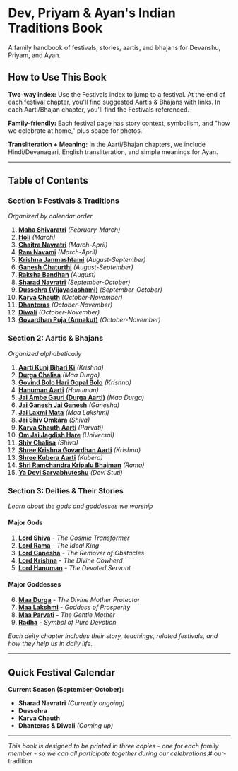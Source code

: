 # Dev, Priyam & Ayan's Indian Traditions Book

A family handbook of festivals, stories, aartis, and bhajans for Devanshu, Priyam, and Ayan.

## How to Use This Book

**Two-way index:** Use the Festivals index to jump to a festival. At the end of each festival chapter, you'll find suggested Aartis & Bhajans with links. In each Aarti/Bhajan chapter, you'll find the Festivals referenced.

**Family-friendly:** Each festival page has story context, symbolism, and "how we celebrate at home," plus space for photos.

**Transliteration + Meaning:** In the Aarti/Bhajan chapters, we include Hindi/Devanagari, English transliteration, and simple meanings for Ayan.

---

## Table of Contents

### Section 1: Festivals & Traditions
*Organized by calendar order*

1. **[Maha Shivaratri](./section1-festivals/01-maha-shivaratri.md)** *(February-March)*
2. **[Holi](./section1-festivals/02-holi.md)** *(March)*
3. **[Chaitra Navratri](./section1-festivals/03-chaitra-navratri.md)** *(March-April)*
4. **[Ram Navami](./section1-festivals/04-ram-navami.md)** *(March-April)*
5. **[Krishna Janmashtami](./section1-festivals/05-krishna-janmashtami.md)** *(August-September)*
6. **[Ganesh Chaturthi](./section1-festivals/06-ganesh-chaturthi.md)** *(August-September)*
7. **[Raksha Bandhan](./section1-festivals/07-raksha-bandhan.md)** *(August)*
8. **[Sharad Navratri](./section1-festivals/08-sharad-navratri.md)** *(September-October)*
9. **[Dussehra (Vijayadashami)](./section1-festivals/09-dussehra.md)** *(September-October)*
10. **[Karva Chauth](./section1-festivals/10-karva-chauth.md)** *(October-November)*
11. **[Dhanteras](./section1-festivals/11-dhanteras.md)** *(October-November)*
12. **[Diwali](./section1-festivals/12-diwali.md)** *(October-November)*
13. **[Govardhan Puja (Annakut)](./section1-festivals/13-govardhan-puja.md)** *(October-November)*

### Section 2: Aartis & Bhajans
*Organized alphabetically*

1. **[Aarti Kunj Bihari Ki](./section2-aartis-bhajans/01-aarti-kunj-bihari.md)** *(Krishna)*
2. **[Durga Chalisa](./section2-aartis-bhajans/02-durga-chalisa.md)** *(Maa Durga)*
3. **[Govind Bolo Hari Gopal Bolo](./section2-aartis-bhajans/03-govind-bolo.md)** *(Krishna)*
4. **[Hanuman Aarti](./section2-aartis-bhajans/04-hanuman-aarti.md)** *(Hanuman)*
5. **[Jai Ambe Gauri (Durga Aarti)](./section2-aartis-bhajans/05-jai-ambe-gauri.md)** *(Maa Durga)*
6. **[Jai Ganesh Jai Ganesh](./section2-aartis-bhajans/06-jai-ganesh.md)** *(Ganesha)*
7. **[Jai Laxmi Mata](./section2-aartis-bhajans/07-jai-laxmi-mata.md)** *(Maa Lakshmi)*
8. **[Jai Shiv Omkara](./section2-aartis-bhajans/08-jai-shiv-omkara.md)** *(Shiva)*
9. **[Karva Chauth Aarti](./section2-aartis-bhajans/09-karva-chauth-aarti.md)** *(Parvati)*
10. **[Om Jai Jagdish Hare](./section2-aartis-bhajans/10-om-jai-jagdish-hare.md)** *(Universal)*
11. **[Shiv Chalisa](./section2-aartis-bhajans/11-shiv-chalisa.md)** *(Shiva)*
12. **[Shree Krishna Govardhan Aarti](./section2-aartis-bhajans/12-govardhan-aarti.md)** *(Krishna)*
13. **[Shree Kubera Aarti](./section2-aartis-bhajans/13-kubera-aarti.md)** *(Kubera)*
14. **[Shri Ramchandra Kripalu Bhajman](./section2-aartis-bhajans/14-ramchandra-kripalu.md)** *(Rama)*
15. **[Ya Devi Sarvabhuteshu](./section2-aartis-bhajans/15-ya-devi-sarvabhuteshu.md)** *(Devi Stuti)*

### Section 3: Deities & Their Stories
*Learn about the gods and goddesses we worship*

#### Major Gods
1. **[Lord Shiva](./section3-deities/01-lord-shiva.md)** - *The Cosmic Transformer*
2. **[Lord Rama](./section3-deities/02-lord-rama.md)** - *The Ideal King*
3. **[Lord Ganesha](./section3-deities/03-lord-ganesha.md)** - *The Remover of Obstacles*
4. **[Lord Krishna](./section3-deities/04-lord-krishna.md)** - *The Divine Cowherd*
5. **[Lord Hanuman](./section3-deities/05-lord-hanuman.md)** - *The Devoted Servant*

#### Major Goddesses
6. **[Maa Durga](./section3-deities/06-maa-durga.md)** - *The Divine Mother Protector*
7. **[Maa Lakshmi](./section3-deities/07-maa-lakshmi.md)** - *Goddess of Prosperity*
8. **[Maa Parvati](./section3-deities/08-maa-parvati.md)** - *The Gentle Mother*
9. **[Radha](./section3-deities/09-radha.md)** - *Symbol of Pure Devotion*

*Each deity chapter includes their story, teachings, related festivals, and how they help us in daily life.*

---

## Quick Festival Calendar

**Current Season (September-October):**
- **Sharad Navratri** *(Currently ongoing)*
- **Dussehra**
- **Karva Chauth**
- **Dhanteras & Diwali** *(Coming up)*

---

*This book is designed to be printed in three copies - one for each family member - so we can all participate together during our celebrations.*# our-tradition

